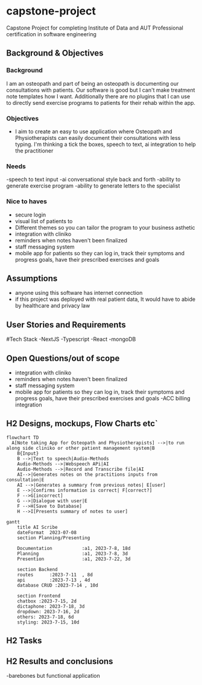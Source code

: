 # capstone-project
Capstone Project for completing Institute of Data and AUT Professional certification in software engineering

##  Background & Objectives
###  Background
I am an osteopath and part of being an osteopath is documenting our consultations with patients. Our software is good but I can't make treatment note templates how I want. Additionally there are no plugins that I can use to directly send exercise programs to patients for their rehab within the app.

###  Objectives
- I aim to create an easy to use application where Osteopath and Physiotherapists can easily document their consultations with less typing. I'm thinking a tick the boxes, speech to text, ai integration to help the practitioner

###  Needs
-speech to text input
-ai conversational style back and forth
-ability to generate exercise program
-ability to generate letters to the specialist



###  Nice to haves
- secure login
- visual list of patients to
- Different themes so you can tailor the program to your business asthetic
- integration with cliniko
- reminders when notes haven't been finalized
- staff messaging system
- mobile app for patients so they can log in, track their symptoms and progress goals, have their prescribed exercises and goals
  
##  Assumptions
- anyone using this software has internet connection
- if this project was deployed with real patient data, It would have to abide by healthcare and privacy law

##  User Stories and Requirements

#Tech Stack
-NextJS
-Typescript
-React
-mongoDB



##  Open Questions/out of scope
- integration with cliniko
- reminders when notes haven't been finalized
- staff messaging system
- mobile app for patients so they can log in, track their symptoms and progress goals, have their prescribed exercises and goals
-ACC billing integration

## H2 Designs, mockups, Flow Charts etc`
```mermaid
flowchart TD
  A[Note taking App for Osteopath and Physiotherapists] -->|to run along side cliniko or other patient management system|B
    B{Input}
    B -->|Text to speech|Audio-Methods
    Audio-Methods -->|Webspeech APi|AI
    Audio-Methods -->|Record and Transcribe file|AI
    AI-->|Generates notes on the practitions inputs from consultation|E
    AI -->|Generates a summary from previous notes| E[user]
    E -->|Confirms information is correct| F[correct?] 
    F -->G[incorrect]
    G -->|Dialogue with user|E
    F -->H[Save to Database]
    H -->I[Presents summary of notes to user]
```
```gantt
gantt
    title AI Scribe
    dateFormat  2023-07-08
    section Planning/Presenting

    Documentation           :a1, 2023-7-8, 18d
    Planning                :a1, 2023-7-8, 3d
    Presention              :a1, 2023-7-22, 3d 

    section Backend
    routes      :2023-7-11  , 8d
    api         :2023-7-13 , 4d
    database CRUD :2023-7-14 , 10d

    section Frontend
    chatbox :2023-7-15, 2d
    dictaphone: 2023-7-18, 3d
    dropdown: 2023-7-16, 2d
    others: 2023-7-18, 6d
    styling: 2023-7-15, 10d

```
## H2 Tasks
## H2 Results and conclusions

-barebones but functional application
